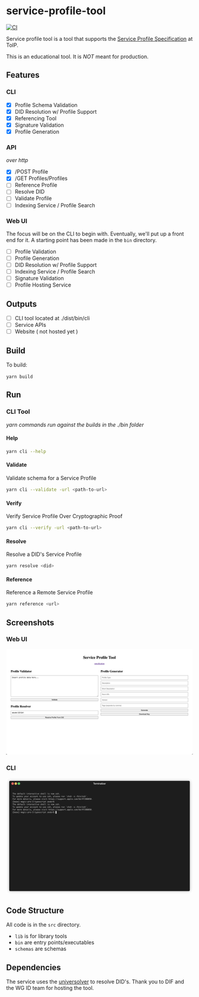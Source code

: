 # service-profile-tool

[![CI](https://github.com/andorsk/service-profile-tool/actions/workflows/ci.yml/badge.svg)](https://github.com/andorsk/service-profile-tool/actions/workflows/ci.yml)

Service profile tool is a tool that supports the [Service Profile Specification](https://github.com/trustoverip/tswg-trust-registry-service-profile) at ToIP.

This is an educational tool. It is _NOT_ meant for production.

## Features

### CLI 

- [x] Profile Schema Validation
- [x] DID Resolution w/ Profile Support
- [x] Referencing Tool
- [x] Signature Validation
- [x] Profile Generation

### API 

_over http_

- [x] /POST Profile
- [x] /GET Profiles/Profiles
- [ ] Reference Profile
- [ ] Resolve DID
- [ ] Validate Profile
- [ ] Indexing Service / Profile Search

### Web UI 

The focus will be on the CLI to begin with. Eventually, we'll put up a front end for it. A starting point has been made 
in the `bin` directory. 

- [ ] Profile Validation
- [ ] Profile Generation
- [ ] DID Resolution w/ Profile Support
- [ ] Indexing Service / Profile Search
- [ ] Signature Validation
- [ ] Profile Hosting Service

## Outputs

- [ ] CLI tool located at ./dist/bin/cli
- [ ] Service APIs 
- [ ] Website ( not hosted yet )
 
## Build

To build: 

`yarn build`

## Run

### CLI Tool

_yarn commands run against the builds in the ./bin folder_

#### Help

```sh
yarn cli --help
```

#### Validate

Validate schema for a Service Profile

```sh
yarn cli --validate -url <path-to-url>
```

#### Verify

Verify Service Profile Over Cryptographic Proof

```sh
yarn cli --verify -url <path-to-url>
```

#### Resolve

Resolve a DID's Service Profile

```sh
yarn resolve <did>
```

#### Reference

Reference a Remote Service Profile

```sh
yarn reference <url>
```

## Screenshots

### Web UI

![./imgs/00_ss.png](./imgs/00_ss.png)

### CLI

![./imgs/demo.gif](./imgs/demo.gif)


## Code Structure

All code is in the `src` directory.

- `lib` is for library tools
- `bin` are entry points/executables
- `schemas` are schemas

## Dependencies

The service uses the [universolver](https://uniresolver.io/) to resolve DID's.
Thank you to DIF and the WG ID team for hosting the tool.
